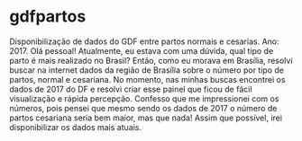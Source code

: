 # gdfpartos
Disponibilização de dados do GDF entre partos normais e cesarias. 
Ano: 2017.
Olá pessoal!
Atualmente, eu estava com uma dúvida, qual tipo de parto é mais realizado no Brasil? Então, como eu morava em Brasília, resolvi buscar na internet dados da região de Brasília sobre o número por tipo de partos, normal e cesariana. No momento, nas minhas buscas encontrei os dados de 2017 do DF e resolvi criar esse painel que ficou de fácil visualização e rápida percepção. Confesso que me impressionei com os números, pois pensei que mesmo sendo os dados de 2017 o número de partos cesariana seria bem maior, mas que nada! Assim que possível, irei disponibilizar os dados mais atuais.  
